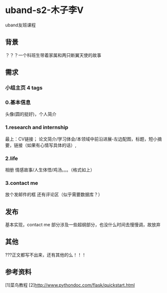 # uband-s2-木子李V
uband友班课程

## 背景
？？？一个科班生带着家属和两只断翼天使的故事

## 需求
### 小组主页 4 tags
### 0.基本信息
头像(圆的挺好)，个人简介
### 1.research and internship
最上：CV链接；
论文简介/学习体会/本领域中前沿进展-左边配图，标题，短小摘要，链接（如果有心情写具体的话）, 
### 2.life
相册
情感故事/人生体悟/鸡汤。。。（格式如上）
### 3.contact me
放个发邮件的框
还有评论区（似乎需要数据库？）


## 发布
基本实现，contact me 部分涉及一些超纲部分，也没什么时间去慢慢调，故放弃

## 其他
???正文都写不出来，还有其他的么！！！

## 参考资料
[1]菜鸟教程
[2]http://www.pythondoc.com/flask/quickstart.html


